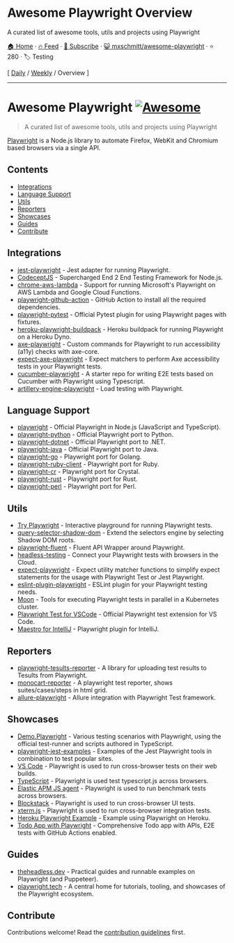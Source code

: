 # Awesome Playwright Overview

A curated list of awesome tools, utils and projects using Playwright

[🏠 Home](/README.md) · [🔥 Feed](https://test.trackawesomelist.com/mxschmitt/awesome-playwright/feed.xml) · [📮 Subscribe](https://trackawesomelist.us17.list-manage.com/subscribe?u=d2f0117aa829c83a63ec63c2f&id=36a103854c) · [😺 mxschmitt/awesome-playwright](https://github.com/mxschmitt/awesome-playwright/blob/master/README.md) · ⭐ 280 · 🏷️ Testing

[ [Daily](/content/mxschmitt/awesome-playwright/README.md) / [Weekly](/content/mxschmitt/awesome-playwright/week/README.md) / Overview ]

---

# Awesome Playwright [![Awesome](https://awesome.re/badge.svg)](https://awesome.re)

> A curated list of awesome tools, utils and projects using Playwright

[Playwright](https://github.com/microsoft/playwright) is a Node.js library to automate Firefox, WebKit and Chromium based browsers via a single API.

## Contents

*   [Integrations](#integrations)
*   [Language Support](#language-support)
*   [Utils](#utils)
*   [Reporters](#reporters)
*   [Showcases](#showcases)
*   [Guides](#guides)
*   [Contribute](#contribute)

## Integrations

*   [jest-playwright](https://github.com/playwright-community/jest-playwright/) - Jest adapter for running Playwright.
*   [CodeceptJS](https://github.com/Codeception/CodeceptJS) - Supercharged End 2 End Testing Framework for Node.js.
*   [chrome-aws-lambda](https://github.com/alixaxel/chrome-aws-lambda#usage-with-playwright) - Support for running Microsoft's Playwright on AWS Lambda and Google Cloud Functions.
*   [playwright-github-action](https://github.com/microsoft/playwright-github-action) - GitHub Action to install all the required dependencies.
*   [playwright-pytest](https://github.com/microsoft/playwright-pytest/) - Official Pytest plugin for using Playwright pages with fixtures.
*   [heroku-playwright-buildpack](https://github.com/mxschmitt/heroku-playwright-buildpack) - Heroku buildpack for running Playwright on a Heroku Dyno.
*   [axe-playwright](https://github.com/abhinaba-ghosh/axe-playwright) - Custom commands for Playwright to run accessibility (a11y) checks with axe-core.
*   [expect-axe-playwright](https://github.com/Widen/expect-axe-playwright) - Expect matchers to perform Axe accessibility tests in your Playwright tests.
*   [cucumber-playwright](https://github.com/Tallyb/cucumber-playwright) - A starter repo for writing E2E tests based on Cucumber with Playwright using Typescript.
*   [artillery-engine-playwright](https://github.com/artilleryio/artillery-engine-playwright) - Load testing with Playwright.

## Language Support

*   [playwright](https://git.io/JT2bj) - Official Playwright in Node.js (JavaScript and TypeScript).
*   [playwright-python](https://github.com/microsoft/playwright-python) - Official Playwright port to Python.
*   [playwright-dotnet](https://github.com/microsoft/playwright-dotnet) - Official Playwright port to .NET.
*   [playwright-java](https://github.com/microsoft/playwright-java) - Official Playwright port to Java.
*   [playwright-go](https://github.com/playwright-community/playwright-go) - Playwright port for Golang.
*   [playwright-ruby-client](https://github.com/YusukeIwaki/playwright-ruby-client) - Playwright port for Ruby.
*   [playwright-cr](https://github.com/naqvis/playwright-cr) - Playwright port for Crystal.
*   [playwright-rust](https://github.com/octaltree/playwright-rust) - Playwright port for Rust.
*   [playwright-perl](https://github.com/teodesian/playwright-perl) - Playwright port for Perl.

## Utils

*   [Try Playwright](https://try.playwright.tech) - Interactive playground for running Playwright tests.
*   [query-selector-shadow-dom](https://github.com/Georgegriff/query-selector-shadow-dom) - Extend the selectors engine by selecting Shadow DOM roots.
*   [playwright-fluent](https://github.com/hdorgeval/playwright-fluent) - Fluent API Wrapper around Playwright.
*   [headless-testing](https://headlesstesting.com) - Connect your Playwright tests with browsers in the Cloud.
*   [expect-playwright](https://github.com/playwright-community/expect-playwright) - Expect utility matcher functions to simplify expect statements for the usage with Playwright Test or Jest Playwright.
*   [eslint-plugin-playwright](https://github.com/playwright-community/eslint-plugin-playwright) - ESLint plugin for your Playwright testing needs.
*   [Moon](https://github.com/aerokube/moon) - Tools for executing Playwright tests in parallel in a Kubernetes cluster.
*   [Playwright Test for VSCode](https://marketplace.visualstudio.com/items?itemName=ms-playwright.playwright) - Official Playwright test extension for VS Code.
*   [Maestro for IntelliJ](https://plugins.jetbrains.com/plugin/18100-maestro) - Playwright plugin for IntelliJ.

## Reporters

*   [playwright-tesults-reporter](https://github.com/tesults/playwright-tesults-reporter) - A library for uploading test results to Tesults from Playwright.
*   [monocart-reporter](https://github.com/cenfun/monocart-reporter) - A playwright test reporter, shows suites/cases/steps in html grid.
*   [allure-playwright](https://github.com/allure-framework/allure-js/tree/master/packages/allure-playwright) - Allure integration with Playwright Test framework.

## Showcases

*   [Demo.Playwright](https://github.com/MarcusFelling/Demo.Playwright) - Various testing scenarios with Playwright, using the official test-runner and scripts authored in TypeScript.
*   [playwright-jest-examples](https://github.com/playwright-community/playwright-jest-examples) - Examples of the Jest Playwright tools in combination to test popular sites.
*   [VS Code](https://github.com/microsoft/vscode) - Playwright is used to run cross-browser tests on their web builds.
*   [TypeScript](https://github.com/microsoft/TypeScript) - Playwright is used test typescript.js across browsers.
*   [Elastic APM JS agent](https://github.com/elastic/apm-agent-rum-js) - Playwright is used to run benchmark tests across browsers.
*   [Blockstack](https://github.com/blockstack/ux) - Playwright is used to run cross-browser UI tests.
*   [xterm.js](https://github.com/xtermjs/xterm.js) - Playwright is used to run cross-browser integration tests.
*   [Heroku Playwright Example](https://github.com/mxschmitt/heroku-playwright-example) - Example using Playwright on Heroku.
*   [Todo App with Playwright](https://github.com/burakkantarci/playwright-todo-app) - Comprehensive Todo app with APIs, E2E tests with GitHub Actions enabled.

## Guides

*   [theheadless.dev](https://theheadless.dev) - Practical guides and runnable examples on Playwright (and Puppeteer).
*   [playwright.tech](https://playwright.tech) - A central home for tutorials, tooling, and showcases of the Playwright ecosystem.

## Contribute

Contributions welcome! Read the [contribution guidelines](https://github.com/mxschmitt/awesome-playwright/blob/master/CONTRIBUTING.md) first.

